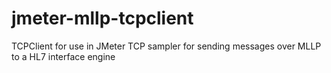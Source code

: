 jmeter-mllp-tcpclient
=====================

TCPClient for use in JMeter TCP sampler for sending messages over MLLP to a HL7 interface engine
